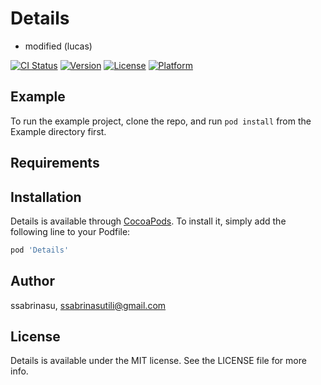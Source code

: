 # Details
- modified (lucas)

[![CI Status](https://img.shields.io/travis/ssabrinasu/Details.svg?style=flat)](https://travis-ci.org/ssabrinasu/Details)
[![Version](https://img.shields.io/cocoapods/v/Details.svg?style=flat)](https://cocoapods.org/pods/Details)
[![License](https://img.shields.io/cocoapods/l/Details.svg?style=flat)](https://cocoapods.org/pods/Details)
[![Platform](https://img.shields.io/cocoapods/p/Details.svg?style=flat)](https://cocoapods.org/pods/Details)

## Example

To run the example project, clone the repo, and run `pod install` from the Example directory first.

## Requirements

## Installation

Details is available through [CocoaPods](https://cocoapods.org). To install
it, simply add the following line to your Podfile:

```ruby
pod 'Details'
```

## Author

ssabrinasu, ssabrinasutili@gmail.com

## License

Details is available under the MIT license. See the LICENSE file for more info.
